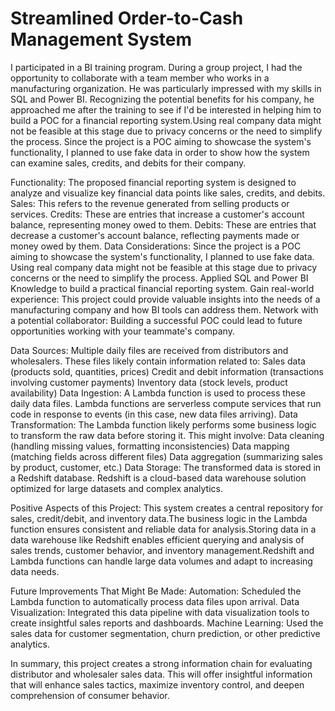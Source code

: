 # Streamlined Order-to-Cash Management System
I participated in a BI training program. During a group project, I had the opportunity to collaborate with a team member who works in a manufacturing organization. He was particularly impressed with my skills in SQL and Power BI. Recognizing the potential benefits for his company, he approached me after the training to see if I'd be interested in helping him to build a POC for a financial reporting system.Using real company data might not be feasible at this stage due to privacy concerns or the need to simplify the process. Since the project is a POC aiming to showcase the system's functionality, I planned to use fake data in order to show how the system can examine sales, credits, and debits for their company.

Functionality:
The proposed financial reporting system is designed to analyze and visualize key financial data points like sales, credits, and debits.
Sales: This refers to the revenue generated from selling products or services.
Credits: These are entries that increase a customer's account balance, representing money owed to them.
Debits: These are entries that decrease a customer's account balance, reflecting payments made or money owed by them.
Data Considerations:
Since the project is a POC aiming to showcase the system's functionality, I planned to use fake data. Using real company data might not be feasible at this stage due to privacy concerns or the need to simplify the process. Applied SQL and Power BI Knowledge to build a practical financial reporting system.
Gain real-world experience: This project could provide valuable insights into the needs of a manufacturing company and how BI tools can address them.
Network with a potential collaborator: Building a successful POC could lead to future opportunities working with your teammate's company.

Data Sources:
Multiple daily files are received from distributors and wholesalers. These files likely contain information related to:
Sales data (products sold, quantities, prices)
Credit and debit information (transactions involving customer payments)
Inventory data (stock levels, product availability)
Data Ingestion:
A Lambda function is used to process these daily data files.
Lambda functions are serverless compute services that run code in response to events (in this case, new data files arriving).
Data Transformation:
The Lambda function likely performs some business logic to transform the raw data before storing it. This might involve:
Data cleaning (handling missing values, formatting inconsistencies)
Data mapping (matching fields across different files)
Data aggregation (summarizing sales by product, customer, etc.)
Data Storage:
The transformed data is stored in a Redshift database.
Redshift is a cloud-based data warehouse solution optimized for large datasets and complex analytics.

Positive Aspects of this Project:
This system creates a central repository for sales, credit/debit, and inventory data.The business logic in the Lambda function ensures consistent and reliable data for analysis.Storing data in a data warehouse like Redshift enables efficient querying and analysis of sales trends, customer behavior, and inventory management.Redshift and Lambda functions can handle large data volumes and adapt to increasing data needs.

Future Improvements That Might Be Made:
Automation: Scheduled the Lambda function to automatically process data files upon arrival.
Data Visualization: Integrated this data pipeline with data visualization tools to create insightful sales reports and dashboards.
Machine Learning: Used the sales data for customer segmentation, churn prediction, or other predictive analytics.

In summary, this project creates a strong information chain for evaluating distributor and wholesaler sales data. This will offer insightful information that will enhance sales tactics, maximize inventory control, and deepen comprehension of consumer behavior.
